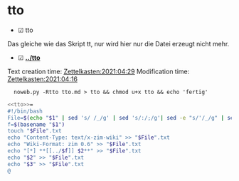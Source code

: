 # tto

* ☑ tto

Das gleiche wie das Skript tt, nur wird hier nur die Datei erzeugt nicht mehr.

* ☑ **[../tto](./tto)**

Text creation time:
[Zettelkasten:2021:04:29]()
Modification time:
[Zettelkasten:2021:04:16]()

``  noweb.py -Rtto tto.md > tto && chmod u+x tto && echo 'fertig'``

```bash
<<tto>>=
#!/bin/bash
File=$(echo "$1" | sed 's/ /_/g' | sed 's/:/;/g'| sed -e "s/'/_/g" | sed 's/\"//g')
f=$(basename "$1")
touch "$File".txt
echo "Content-Type: text/x-zim-wiki" >> "$File".txt
echo "Wiki-Format: zim 0.6" >> "$File".txt
echo "[*] **[[../$f]] $2**" >> "$File".txt
echo "$2" >> "$File".txt
echo "$3" >> "$File".txt
@
```

